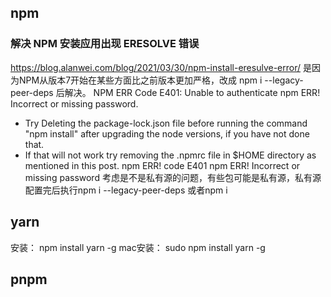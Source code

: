 <!--
 * @Author: yuzihan yuzihanyuzihan@163.com
 * @Date: 2022-06-04 14:19:06
 * @LastEditors: yuzihan yuzihanyuzihan@163.com
 * @LastEditTime: 2022-06-04 14:20:17
 * @FilePath: /fe_interview/工具/包管理工具.md
 * @Description: 这是默认设置,请设置`customMade`, 打开koroFileHeader查看配置 进行设置: https://github.com/OBKoro1/koro1FileHeader/wiki/%E9%85%8D%E7%BD%AE
-->
## npm
### 解决 NPM 安装应用出现 ERESOLVE 错误
https://blog.alanwei.com/blog/2021/03/30/npm-install-eresulve-error/
是因为NPM从版本7开始在某些方面比之前版本更加严格，改成 npm i --legacy-peer-deps 后解决。
NPM ERR Code E401: Unable to authenticate
npm ERR! Incorrect or missing password.
- Try Deleting the package-lock.json file before running the command "npm install" after upgrading the node versions, if you have not done that.
- If that will not work try removing the .npmrc file in $HOME directory as mentioned in this post.
npm ERR! code E401 npm ERR! Incorrect or missing password
考虑是不是私有源的问题，有些包可能是私有源，私有源配置完后执行npm i --legacy-peer-deps 或者npm i 
## yarn
安装： npm install yarn -g 
mac安装： sudo npm install yarn -g 
## pnpm